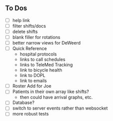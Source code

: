 ## To Dos

- [ ] help link
- [ ] filter shifts/docs
- [ ] delete shifts
- [ ] blank filler for rotations
- [ ] better narrow views for DeWeerd
- [ ] Quick Reference
  - hospital protocols
  - links to call schedules
  - links to TeleMed Tracking
  - link to bicycle health
  - link to DOPL
  - link to emails
- [ ] Roster Add for Joe
- [ ] Patients in their own array like shifts?
  - then could have arrival graphs, etc.
- [ ] Database?
- [ ] switch to server events rather than websocket
- [ ] more robust tests